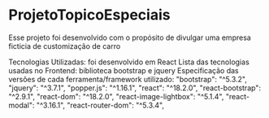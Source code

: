 # ProjetoTopicoEspeciais

Esse projeto foi desenvolvido  com o propósito de divulgar uma empresa ficticia de customização de carro

Tecnologias Utilizadas: foi desenvolvido em React
Lista das tecnologias usadas no Frontend: biblioteca bootstrap e jquery
Especificação das versões de cada ferramenta/framework utilizado: 
    "bootstrap": "^5.3.2",
    "jquery": "^3.7.1",
    "popper.js": "^1.16.1",
    "react": "^18.2.0",
    "react-bootstrap": "^2.9.1",
    "react-dom": "^18.2.0",
    "react-image-lightbox": "^5.1.4",
    "react-modal": "^3.16.1",
    "react-router-dom": "^5.3.4",
